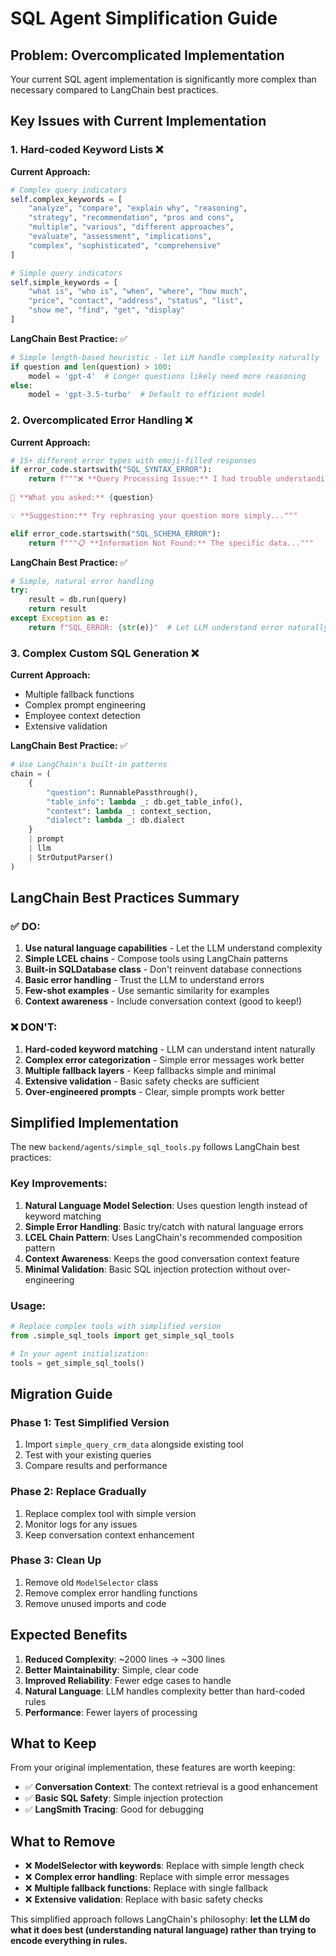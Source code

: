 # SQL Agent Simplification Guide

## Problem: Overcomplicated Implementation

Your current SQL agent implementation is significantly more complex than necessary compared to LangChain best practices.

## Key Issues with Current Implementation

### 1. **Hard-coded Keyword Lists** ❌
**Current Approach:**
```python
# Complex query indicators
self.complex_keywords = [
    "analyze", "compare", "explain why", "reasoning", 
    "strategy", "recommendation", "pros and cons",
    "multiple", "various", "different approaches",
    "evaluate", "assessment", "implications",
    "complex", "sophisticated", "comprehensive"
]

# Simple query indicators  
self.simple_keywords = [
    "what is", "who is", "when", "where", "how much",
    "price", "contact", "address", "status", "list",
    "show me", "find", "get", "display"
]
```

**LangChain Best Practice:** ✅
```python
# Simple length-based heuristic - let LLM handle complexity naturally
if question and len(question) > 100:
    model = 'gpt-4'  # Longer questions likely need more reasoning
else:
    model = 'gpt-3.5-turbo'  # Default to efficient model
```

### 2. **Overcomplicated Error Handling** ❌
**Current Approach:**
```python
# 15+ different error types with emoji-filled responses
if error_code.startswith("SQL_SYNTAX_ERROR"):
    return f"""❌ **Query Processing Issue:** I had trouble understanding...
    
🤔 **What you asked:** {question}

💡 **Suggestion:** Try rephrasing your question more simply..."""

elif error_code.startswith("SQL_SCHEMA_ERROR"):
    return f"""📋 **Information Not Found:** The specific data..."""
```

**LangChain Best Practice:** ✅
```python
# Simple, natural error handling
try:
    result = db.run(query)
    return result
except Exception as e:
    return f"SQL_ERROR: {str(e)}"  # Let LLM understand error naturally
```

### 3. **Complex Custom SQL Generation** ❌
**Current Approach:**
- Multiple fallback functions
- Complex prompt engineering
- Employee context detection
- Extensive validation

**LangChain Best Practice:** ✅
```python
# Use LangChain's built-in patterns
chain = (
    {
        "question": RunnablePassthrough(),
        "table_info": lambda _: db.get_table_info(),
        "context": lambda _: context_section,
        "dialect": lambda _: db.dialect
    }
    | prompt
    | llm
    | StrOutputParser()
)
```

## LangChain Best Practices Summary

### ✅ **DO:**
1. **Use natural language capabilities** - Let the LLM understand complexity
2. **Simple LCEL chains** - Compose tools using LangChain patterns
3. **Built-in SQLDatabase class** - Don't reinvent database connections
4. **Basic error handling** - Trust the LLM to understand errors
5. **Few-shot examples** - Use semantic similarity for examples
6. **Context awareness** - Include conversation context (good to keep!)

### ❌ **DON'T:**
1. **Hard-coded keyword matching** - LLM can understand intent naturally
2. **Complex error categorization** - Simple error messages work better
3. **Multiple fallback layers** - Keep fallbacks simple and minimal
4. **Extensive validation** - Basic safety checks are sufficient
5. **Over-engineered prompts** - Clear, simple prompts work better

## Simplified Implementation

The new `backend/agents/simple_sql_tools.py` follows LangChain best practices:

### Key Improvements:
1. **Natural Language Model Selection**: Uses question length instead of keyword matching
2. **Simple Error Handling**: Basic try/catch with natural language errors
3. **LCEL Chain Pattern**: Uses LangChain's recommended composition pattern
4. **Context Awareness**: Keeps the good conversation context feature
5. **Minimal Validation**: Basic SQL injection protection without over-engineering

### Usage:
```python
# Replace complex tools with simplified version
from .simple_sql_tools import get_simple_sql_tools

# In your agent initialization:
tools = get_simple_sql_tools()
```

## Migration Guide

### Phase 1: Test Simplified Version
1. Import `simple_query_crm_data` alongside existing tool
2. Test with your existing queries
3. Compare results and performance

### Phase 2: Replace Gradually
1. Replace complex tool with simple version
2. Monitor logs for any issues
3. Keep conversation context enhancement

### Phase 3: Clean Up
1. Remove old `ModelSelector` class
2. Remove complex error handling functions
3. Remove unused imports and code

## Expected Benefits

1. **Reduced Complexity**: ~2000 lines → ~300 lines
2. **Better Maintainability**: Simple, clear code
3. **Improved Reliability**: Fewer edge cases to handle
4. **Natural Language**: LLM handles complexity better than hard-coded rules
5. **Performance**: Fewer layers of processing

## What to Keep

From your original implementation, these features are worth keeping:
- ✅ **Conversation Context**: The context retrieval is a good enhancement
- ✅ **Basic SQL Safety**: Simple injection protection
- ✅ **LangSmith Tracing**: Good for debugging

## What to Remove

- ❌ **ModelSelector with keywords**: Replace with simple length check
- ❌ **Complex error handling**: Replace with simple error messages
- ❌ **Multiple fallback functions**: Replace with single fallback
- ❌ **Extensive validation**: Replace with basic safety checks

This simplified approach follows LangChain's philosophy: **let the LLM do what it does best (understanding natural language) rather than trying to encode everything in rules.** 